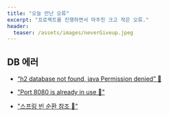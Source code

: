 ```yaml
---
title: "오늘 만난 오류"
excerpt: "프로젝트를 진행하면서 마주친 크고 작은 오류."
header:
  teaser: /assets/images/neverGiveup.jpeg
---
```


## DB 에러

- [“h2 database not found, java Permission denied” 🧨](https://headf1rst.github.io/etc/error-1/)

- ["Port 8080 is already in use 🧨"](https://headf1rst.github.io/etc/error-2/)

- ["스프링 빈 순환 참조 🧨"](https://headf1rst.github.io/etc/error-3/)
